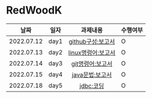 # RedWoodK

|**날짜**|**일자**|**과제내용**|**수행여부**|
|--|--|:--:|--|
|2022.07.12|day1|[github구성:보고서](https://github.com/Yun-Yoseob/RedWoodK/blob/main/day1-github%EA%B5%AC%EC%84%B1.md)|O|
|2022.07.13|day2|[linux명령어:보고서](https://github.com/Yun-Yoseob/RedWoodK/blob/main/day2-linux%EB%AA%85%EB%A0%B9%EC%96%B4.md)|O|
|2022.07.14|day3|[git명령어:보고서](https://github.com/Yun-Yoseob/RedWoodK/blob/main/day3-git%EB%AA%85%EB%A0%B9%EC%96%B4.md)|O|
|2022.07.15|day4|[java문법:보고서](https://github.com/Yun-Yoseob/RedWoodK/blob/main/day4-java%EB%AC%B8%EB%B2%95.md)|O|
|2022.07.18|day5|[jdbc:코딩](https://github.com/Yun-Yoseob/RedWoodK/tree/main/day5_jdbc_coding)|O|